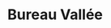 ---
title: "Bureau Vallée"
url: /brest/bureau-vallee-rue-andre-colin/
shop: fournitures de bureau
---